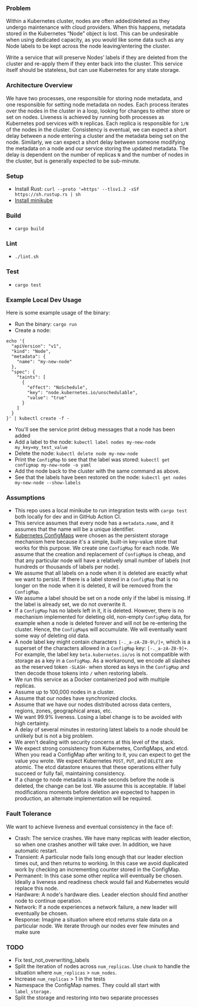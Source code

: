 ### Problem
Within a Kubernetes cluster, nodes are often added/deleted as they undergo maintenance with cloud providers. When this happens, metadata stored in the Kubernetes “Node” object is lost. This can be undesirable when using dedicated capacity, as you would like some data such as any Node labels to be kept across the node leaving/entering the cluster.

Write a service that will preserve Nodes’ labels if they are deleted from the cluster and re-apply them if they enter back into the cluster. This service itself should be stateless, but can use Kubernetes for any state storage.

### Architecture Overview
We have two processes, one responsible for storing node metadata, and one responsible for setting node metadata on nodes. Each process iterates over the nodes in the cluster in a loop, looking for changes to either store or set on nodes. Liveness is achieved by running both processes as Kubernetes pod services with `N` replicas. Each replica is responsible for `1/N` of the nodes in the cluster. Consistency is eventual, we can expect a short delay between a node entering a cluster and the metadata being set on the node. Similarly, we can expect a short delay between someone modifying the metadata on a node and our service storing the updated metadata. The delay is dependent on the number of replicas `N` and the number of nodes in the cluster, but is generally expected to be sub-minute.

### Setup
- Install Rust: `curl --proto '=https' --tlsv1.2 -sSf https://sh.rustup.rs | sh`
- [Install minikube](https://minikube.sigs.k8s.io/docs/start/)

### Build
- `cargo build`

### Lint
- `./lint.sh`

### Test
- `cargo test`

### Example Local Dev Usage
Here is some example usage of the binary:
- Run the binary: `cargo run`
- Create a node: 
```
echo '{
  "apiVersion": "v1",
  "kind": "Node",
  "metadata": {
    "name": "my-new-node"
  },
  "spec": {
    "taints": [
      {
        "effect": "NoSchedule",
        "key": "node.kubernetes.io/unschedulable",
        "value": "true"
      }
    ]
  }
}' | kubectl create -f -
```
- You'll see the service print debug messages that a node has been added
- Add a label to the node: `kubectl label nodes my-new-node my_key=my_test_value`
- Delete the node: `kubectl delete node my-new-node`
- Print the `ConfigMap` to see that the label was stored: `kubectl get configmap my-new-node -o yaml`
- Add the node back to the cluster with the same command as above.
- See that the labels have been restored on the node: `kubectl get nodes my-new-node --show-labels`

### Assumptions
- This repo uses a local minikube to run integration tests with `cargo test` both locally for dev and in GitHub Action CI.
- This service assumes that every node has a `metadata.name`, and it assumes that the name will be a unique identifier.
- [Kubernetes ConfigMaps](https://kubernetes.io/docs/concepts/configuration/configmap/) were chosen as the persistent storage mechanism here because it's a simple, built-in key-value store that works for this purpose. We create one `ConfigMap` for each node. We assume that the creation and replacement of `ConfigMap`s is cheap, and that any particular node will have a relatively small number of labels (not hundreds or thousands of labels per node).
- We assume that all labels on a node when it is deleted are exactly what we want to persist. If there is a label stored in a `ConfigMap` that is no longer on the node when it is deleted, it will be removed from the `ConfigMap`.
- We assume a label should be set on a node only if the label is missing. If the label is already set, we do not overwrite it.
- If a `ConfigMap` has no labels left in it, it is deleted. However, there is no mechanism implemented for deleting old, non-empty `ConfigMap` data, for example when a node is deleted forever and will not be re-entering the cluster. Hence, the `ConfigMap`s will accumulate. We will eventually want some way of deleting old data.
- A node label key might contain characters `[-._a-zA-Z0-9\/]+`, which is a superset of the characters allowed in a `ConfigMap` key: `[-._a-zA-Z0-9]+`. For example, the label key `beta.kubernetes.io/os` is not compatible with storage as a key in a `ConfigMap`. As a workaround, we encode all slashes as the reserved token `-SLASH-` when stored as keys in the `ConfigMap` and then decode those tokens into `/` when restoring labels.
- We run this service as a Docker containerized pod with multiple replicas.
- Assume up to 100,000 nodes in a cluster.
- Assume that our nodes have synchronized clocks.
- Assume that we have our nodes distributed across data centers, regions, zones, geographical areas, etc.
- We want 99.9% liveness. Losing a label change is to be avoided with high certainty.
- A delay of several minutes in restoring latest labels to a node should be unlikely but is not a big problem.
- We aren't dealing with security concerns at this level of the stack.
- We expect strong consistency from Kubernetes, ConfigMaps, and etcd. When you read a ConfigMap after writing to it, you can expect to get the value you wrote. We expect Kubernetes `POST`, `PUT`, and `DELETE` are atomic. The etcd datastore ensures that these operations either fully succeed or fully fail, maintaining consistency.
- If a change to node metadata is made seconds before the node is deleted, the change can be lost. We assume this is acceptable. If label modifications moments before deletion are expected to happen in production, an alternate implementation will be required.

### Fault Tolerance
We want to achieve liveness and eventual consistency in the face of:
- Crash: The service crashes. We have many replicas with leader election, so when one crashes another will take over. In addition, we have automatic restart.
- Transient: A particular node fails long enough that our leader election times out, and then returns to working. In this case we avoid duplicated work by checking an incrementing counter stored in the ConfigMap.
- Permanent: In this case some other replica will eventually be chosen. Ideally a liveness and readiness check would fail and Kubernetes would replace this node.
- Hardware: A node's hardware dies. Leader election should find another node to continue operation.
- Network: If a node experiences a network failure, a new leader will eventually be chosen.
- Response: Imagine a situation where etcd returns stale data on a particular node. We iterate through our nodes ever few minutes and make sure 

### TODO
- Fix test_not_overwriting_labels
- Split the iteration of nodes across `num_replicas`. Use `chunk` to handle the situation where `num_replicas` > `num_nodes`.
- Increase `num_replicas` > 1 in the tests
- Namespace the ConfigMap names. They could all start with `label_storage.`
- Split the storage and restoring into two separate processes
